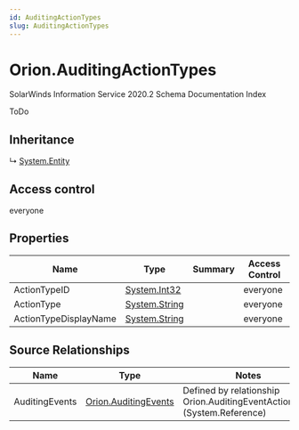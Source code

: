 ```yaml
---
id: AuditingActionTypes
slug: AuditingActionTypes
---
```


# Orion.AuditingActionTypes

SolarWinds Information Service 2020.2 Schema Documentation Index

ToDo

## Inheritance

↳ [System.Entity](./../System/Entity)

## Access control

everyone

## Properties

| Name | Type | Summary | Access Control |
| ------ | ------ | ------ | ------ |
| ActionTypeID | [System.Int32](https://docs.microsoft.com/en-us/dotnet/api/system.int32) |  | everyone |
| ActionType | [System.String](https://docs.microsoft.com/en-us/dotnet/api/system.string) |  | everyone |
| ActionTypeDisplayName | [System.String](https://docs.microsoft.com/en-us/dotnet/api/system.string) |  | everyone |

## Source Relationships

| Name | Type | Notes |
| ------ | ------ | ------ |
| AuditingEvents | [Orion.AuditingEvents](./../Orion/AuditingEvents) | Defined by relationship Orion.AuditingEventActionType (System.Reference) |

